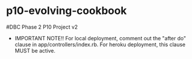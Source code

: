 p10-evolving-cookbook
=====================

#DBC Phase 2 P10 Project v2
* IMPORTANT NOTE!!  For local deployment, comment out the "after do" clause in app/controllers/index.rb.  For heroku deployment, this clause MUST be active.


